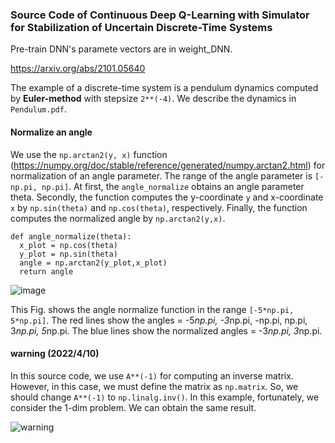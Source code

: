### Source Code of Continuous Deep Q-Learning with Simulator for Stabilization of Uncertain Discrete-Time Systems

Pre-train DNN's paramete vectors are in weight_DNN.

https://arxiv.org/abs/2101.05640

The example of a discrete-time system is a pendulum dynamics computed by **Euler-method** with stepsize ``2**(-4)``. We describe the dynamics in ``Pendulum.pdf``. 

#### Normalize an angle

We use the ``np.arctan2(y, x)`` function (https://numpy.org/doc/stable/reference/generated/numpy.arctan2.html) for normalization of an angle parameter. The range of the angle parameter is ``[-np.pi, np.pi]``. At first, the ``angle_normalize`` obtains an angle parameter theta. Secondly, the function computes the y-coordinate ``y`` and x-coordinate ``x`` by ``np.sin(theta)`` and ``np.cos(theta)``, respectively. Finally, the function computes the normalized angle by ``np.arctan2(y,x)``.

```
def angle_normalize(theta):
  x_plot = np.cos(theta)
  y_plot = np.sin(theta)
  angle = np.arctan2(y_plot,x_plot)
  return angle
```

![image](https://user-images.githubusercontent.com/68591842/165648899-3a8b65e0-ff0c-466b-bf4d-51c83e4e3e16.png)

This Fig. shows the angle normalize function in the range ``[-5*np.pi, 5*np.pi]``. The red lines show the angles = -5*np.pi, -3*np.pi, -np.pi, np.pi, 3*np.pi, 5*np.pi. The blue lines show the normalized angles = -3*np.pi, 3*np.pi.

#### warning (2022/4/10)
In this source code, we use `A**(-1)` for computing an inverse matrix. However, in this case, we must define the matrix as `np.matrix`. So, we should change `A**(-1)` to `np.linalg.inv()`. In this example, fortunately, we consider the 1-dim problem. We can obtain the same result. 

![warning](https://user-images.githubusercontent.com/68591842/162602207-06bd45c7-ea50-49e6-9307-384ac013422a.png)
